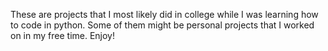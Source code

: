 These are projects that I most likely did in college while I was learning how to code in python. Some of them might be personal projects that I worked on in my free time. Enjoy!
